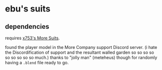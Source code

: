 # ebu's suits

## dependencies

requires [x753's More Suits](https://thunderstore.io/c/lethal-company/p/x753/More_Suits/).

found the player model in the More Company support Discord server. (i hate the Discordification of support and the resultant walled garden so so so so so so so so so much.) thanks to "jolly man" (meteheus) though for randomly having a `.blend` file ready to go.